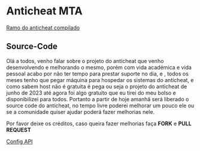 # Anticheat MTA

[Ramo do anticheat compilado](https://github.com/ruip005/mta_anticheat/tree/main)

## Source-Code

Olá a todos, venho falar sobre o projeto do anticheat que venho desenvolvendo e melhorando o mesmo, porém com vida académica e vida pessoal acabo por não ter tempo para prestar suporte no dia, e , todos os meses tenho que pegar máquina para hospedar os sistemas do anticheat, e como sabem host não é gratuita é pega ou seja o projeto do anticheat de junho de 2023 até agora foi algo gratuito que eu tirei do meu bolso e disponibilizei para todos.
Portanto a partir de hoje amanhã será liberado o source code do anticheat, no tempo livre poderei melhorar um pouco ele ou se a comunidade quiser ajudar poderá fazer melhorias nele.

Por favor deixe os créditos, caso queira fazer melhorias faça **FORK** e **PULL REQUEST**

[Config API](https://www.youtube.com/watch?v=tgKDowNBoGE)
